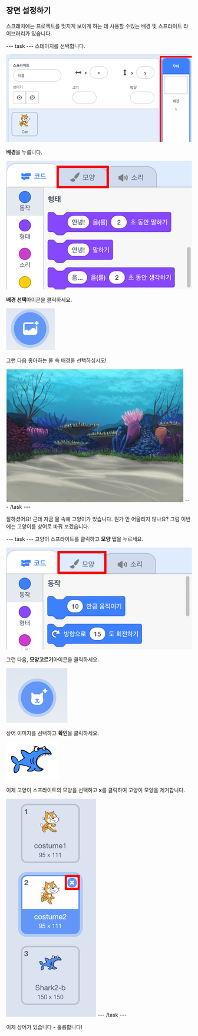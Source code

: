 ## 장면 설정하기

스크래치에는 프로젝트를 멋지게 보이게 하는 데 사용할 수있는 배경 및 스프라이트 라이브러리가 있습니다.

--- task --- 스테이지를 선택합니다.

![스테이지 설정](images/looksSelectStage.png)

**배경**을 누릅니다.

![배경 탭](images/looksBackdrops.png)

**배경 선택**아이콘을 클릭하세요.

![배경 선택 아이콘](images/looksChooseBg.png)

그런 다음 좋아하는 물 속 배경을 선택하십시오!

![물 속 배경](images/looksUnderwater.png) --- /task ---

잘하셨어요! 근데 지금 물 속에 고양이가 있습니다. 뭔가 안 어울리지 않나요? 그럼 이번에는 고양이를 상어로 바꿔 보겠습니다.

--- task --- 고양이 스프라이트를 클릭하고 **모양** 탭을 누르세요.

![](images/cool2.png)

그런 다음, **모양고르기**아이콘을 클릭하세요.

![](images/cool3.png)

상어 이미지를 선택하고 **확인**을 클릭하세요.

![상어 모양](images/looksShark.png)

이제 고양이 스프라이트의 모양을 선택하고 **x**를 클릭하여 고양이 모양을 제거합니다.

![](images/coolDeleteCostumes.png) --- /task ---

이제 상어가 있습니다 - 훌륭합니다!